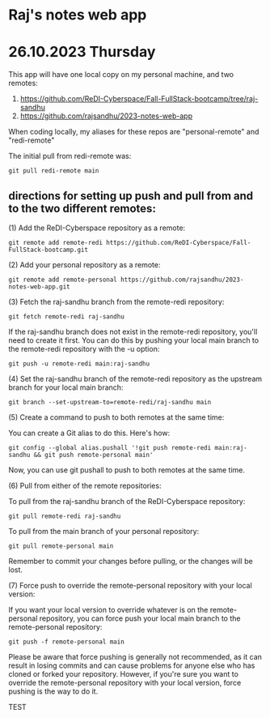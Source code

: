 # Raj's notes web app


# 26.10.2023 Thursday

This app will have one local copy on my personal machine, and two remotes:

1. https://github.com/ReDI-Cyberspace/Fall-FullStack-bootcamp/tree/raj-sandhu
2. https://github.com/rajsandhu/2023-notes-web-app

When coding locally, my aliases for these repos are "personal-remote" and "redi-remote"

The initial pull from redi-remote was:

    git pull redi-remote main

## directions for setting up push and pull from and to the two different remotes:

(1) Add the ReDI-Cyberspace repository as a remote:

    git remote add remote-redi https://github.com/ReDI-Cyberspace/Fall-FullStack-bootcamp.git

(2) Add your personal repository as a remote:

    git remote add remote-personal https://github.com/rajsandhu/2023-notes-web-app.git

(3) Fetch the raj-sandhu branch from the remote-redi repository:

    git fetch remote-redi raj-sandhu

If the raj-sandhu branch does not exist in the remote-redi repository, you'll need to create it first. You can do this by pushing your local main branch to the remote-redi repository with the -u option:

    git push -u remote-redi main:raj-sandhu

(4) Set the raj-sandhu branch of the remote-redi repository as the upstream branch for your local main branch:

    git branch --set-upstream-to=remote-redi/raj-sandhu main

(5) Create a command to push to both remotes at the same time:

You can create a Git alias to do this. Here's how:

    git config --global alias.pushall '!git push remote-redi main:raj-sandhu && git push remote-personal main'

Now, you can use git pushall to push to both remotes at the same time.

(6) Pull from either of the remote repositories:

To pull from the raj-sandhu branch of the ReDI-Cyberspace repository:

    git pull remote-redi raj-sandhu

To pull from the main branch of your personal repository:

    git pull remote-personal main

Remember to commit your changes before pulling, or the changes will be lost.

(7) Force push to override the remote-personal repository with your local version:

If you want your local version to override whatever is on the remote-personal repository, you can force push your local main branch to the remote-personal repository:

    git push -f remote-personal main

Please be aware that force pushing is generally not recommended, as it can result in losing commits and can cause problems for anyone else who has cloned or forked your repository. However, if you're sure you want to override the remote-personal repository with your local version, force pushing is the way to do it.

TEST